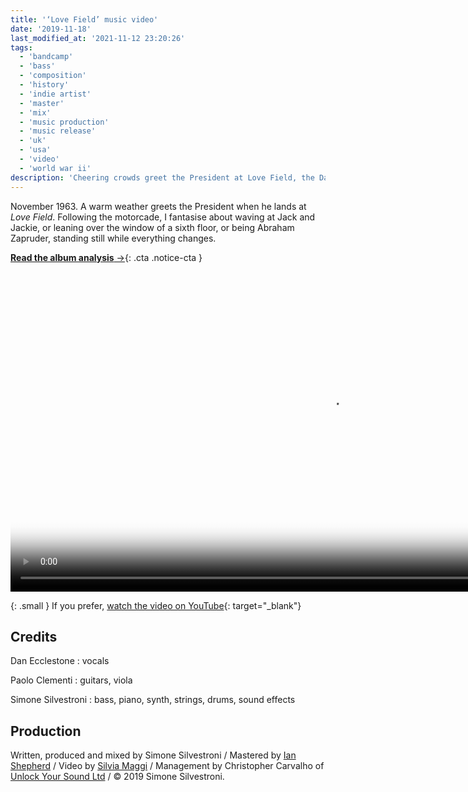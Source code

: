```yaml
---
title: '‘Love Field’ music video'
date: '2019-11-18'
last_modified_at: '2021-11-12 23:20:26'
tags:
  - 'bandcamp'
  - 'bass'
  - 'composition'
  - 'history'
  - 'indie artist'
  - 'master'
  - 'mix'
  - 'music production'
  - 'music release'
  - 'uk'
  - 'usa'
  - 'video'
  - 'world war ii'
description: 'Cheering crowds greet the President at Love Field, the Dallas airport. As the motorcade cuts through the city, I imagine to be there, standing still while everything changes.'
---
```

November 1963. A warm weather greets the President when he lands at _Love Field_. Following the motorcade, I fantasise about waving at Jack and Jackie, or leaning over the window of a sixth floor, or being Abraham Zapruder, standing still while everything changes.

[**Read the album analysis**&nbsp;&rarr;](/blog/after-1989/){: .cta .notice-cta }

<video controls src="{{ site.url }}/assets/videos/music-video-love-field.mp4"
  poster="{{ site.url }}/assets/videos/music-video-love-field.jpg"
  width="1024">
  Sorry, your browser doesn't support embedded videos, but you can <a href="{{ site.url }}/assets/videos/music-video-love-field.mp4">download it</a> and watch it with your favorite video player.
</video>

{: .small }
If you prefer, [watch the video on YouTube](https://youtu.be/oTR5ZJQdRXM){: target="_blank"}

## Credits

Dan Ecclestone
: vocals

Paolo Clementi
: guitars, viola

Simone Silvestroni
: bass, piano, synth, strings, drums, sound effects

## Production

Written, produced and mixed by Simone Silvestroni / Mastered by [Ian Shepherd](https://en.wikipedia.org/wiki/Ian_Shepherd) / Video by [Silvia Maggi](https://silviamaggidesign.com) / Management by Christopher Carvalho of [Unlock Your Sound Ltd](https://unlockyoursound.com/) / &copy;&nbsp;2019 Simone Silvestroni.